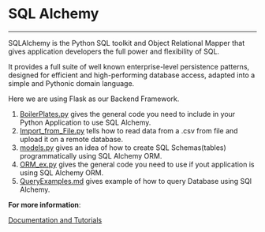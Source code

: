 
# SQL Alchemy

-----------

SQLAlchemy is the Python SQL toolkit and Object Relational Mapper that gives application developers the full power and flexibility of SQL.

It provides a full suite of well known enterprise-level persistence patterns, designed for efficient and high-performing database access, adapted into a simple and Pythonic domain language.

Here we are using Flask as our Backend Framework.

1. [BoilerPlates.py](BoilerPlates.py) gives the general code you need to include in your Python Application to use SQL Alchemy.
2. [Import_from_File.py](Import_from_File.py) tells how to read data from a .csv from file and upload it on a remote database.
3. [models.py](models.py) gives an idea of how to create SQL Schemas(tables) programmatically using SQL Alchemy ORM.
4. [ORM_ex.py](ORM_ex.py) gives the general code you need to use if yout application is using SQL Alchemy ORM.
5. [QueryExamples.md](QueryExamples.md) gives example of how to query Database using SQl Alchemy.

**For more information**:

   [Documentation and Tutorials](https://www.sqlalchemy.org/library.html#tutorials)

